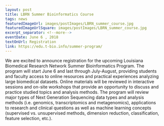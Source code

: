 ```yaml
--- 
layout: post
title: LBRN Summer Bioinformatics Course
tags: news
featuredImageUrl: images/postImages/LBRN_summer_course.jpg
featuredImageUrlSquare: images/postImages/LBRN_summer_course.jpg
excerpt_separator: <!--more-->
eventDate: June 6 , 2018
textOnUrl: Registration
link: https://edu.t-bio.info/summer-program/
--- 
```

<p>We are excited to announce registration for the upcoming Louisiana Biomedical Research Network Summer Bioinformatics Program. The program will start June 6 and last through July-August, providing students and faculty access to online resources and p<!--more-->ractical experiences analyzing large biomedical datasets. Online materials will be reviewed in interactive sessions and on-site workshops that provide an opportunity to discuss and practice studied topics and analysis methods. The program will review major types of Next Generation Sequencing data types and analysis methods (i.e. genomics, transcriptomics and metagenomics), applications to research and clinical questions as well as machine learning concepts (supervised vs. unsupervised methods, dimension reduction, classification, feature selection, etc.).</p>